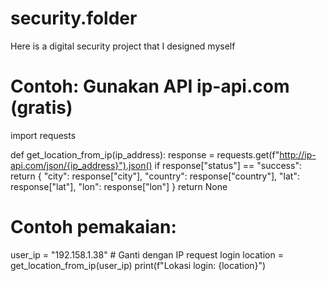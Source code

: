 # security.folder
Here is a digital security project that I designed myself
# Contoh: Gunakan API ip-api.com (gratis)
import requests

def get_location_from_ip(ip_address):
    response = requests.get(f"http://ip-api.com/json/{ip_address}").json()
    if response["status"] == "success":
        return {
            "city": response["city"],
            "country": response["country"],
            "lat": response["lat"],
            "lon": response["lon"]
        }
    return None

# Contoh pemakaian:
user_ip = "192.158.1.38"  # Ganti dengan IP request login
location = get_location_from_ip(user_ip)
print(f"Lokasi login: {location}")
